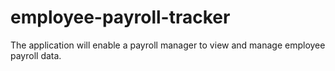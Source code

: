 # employee-payroll-tracker
The application will enable a payroll manager to view and manage employee payroll data.
